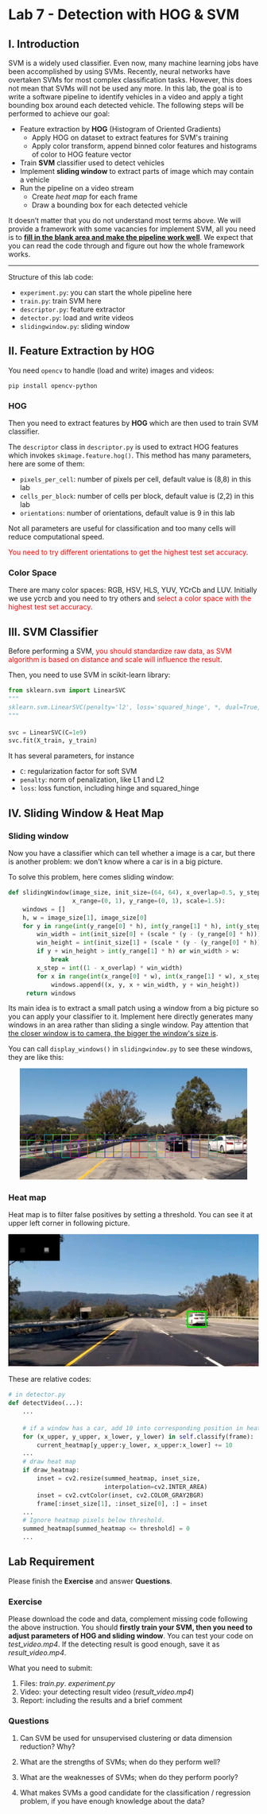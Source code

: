 # Lab 7 - Detection with HOG & SVM

## I. Introduction

SVM is a widely used classifier. Even now, many machine learning jobs have been accomplished by using SVMs. Recently, neural networks have overtaken SVMs for most complex classification tasks. However, this does not mean that SVMs will not be used any more. In this lab, the goal is to write a software pipeline to identify vehicles in a video and apply a tight bounding box around each detected vehicle. The following steps will be performed to achieve our goal:

- Feature extraction by **HOG** (Histogram of Oriented Gradients)
  - Apply HOG on dataset to extract features for SVM's training
  - Apply color transform, append binned color features and histograms of color to HOG feature vector
- Train **SVM** classifier used to detect vehicles
- Implement **sliding window** to extract parts of image which may contain a vehicle
- Run the pipeline on a video stream
  - Create *heat map* for each frame
  - Draw a bounding box for each detected vehicle

It doesn’t matter that you do not understand most terms above. We will provide a framework with some vacancies for implement SVM, all you need is to <u>**fill in the blank area and make the pipeline work well**</u>. We expect that you can read the code through and figure out how the whole framework works.

---

Structure of this lab code:

- `experiment.py`: you can start the whole pipeline here
- `train.py`: train SVM here
- `descriptor.py`: feature extractor
- `detector.py`: load and write videos
- `slidingwindow.py`: sliding window

## II. Feature Extraction by HOG

You need `opencv` to handle (load and write) images and videos:

```shell
pip install opencv-python
```

### HOG

Then you need to extract features by **HOG** which are then used to train SVM classifier. 

The `descriptor` class in `descriptor.py` is used to extract HOG features which invokes `skimage.feature.hog()`. This method has many parameters, here are some of them:

- `pixels_per_cell`: number of pixels per cell, default value is (8,8) in this lab
- `cells_per_block`: number of cells per block, default value is (2,2) in this  lab
- `orientations`: number of orientations, default value is 9 in this lab

Not all parameters are useful for classification and too many cells will reduce computational speed. 

<font color=red>You need to try different orientations to get the highest test set accuracy</font>.

### Color Space

There are many color spaces: RGB, HSV, HLS, YUV, YCrCb and LUV. Initially we use ycrcb and you need to try others and <font color=red>select a color space with the highest test set accuracy</font>. 



## III. SVM Classifier

Before performing a SVM, <font color=red> you should standardize raw data, as SVM algorithm is based on distance and scale will influence the result</font>.

Then, you need to use SVM in scikit-learn library:

```python
from sklearn.svm import LinearSVC
"""
sklearn.svm.LinearSVC(penalty='l2', loss='squared_hinge', *, dual=True, tol=0.0001, C=1.0,multi_class='ovr', fit_intercept=True, intercept_scaling=1, class_weight=None, verbose=0, random_state=None, max_iter=1000)
"""

svc = LinearSVC(C=1e9)
svc.fit(X_train, y_train)

```

 It has several parameters, for instance

- `C`: regularization factor for soft SVM
- `penalty`: norm of penalization, like L1 and L2
- `loss`: loss function, including hinge and squared_hinge

## IV. Sliding Window & Heat Map

### Sliding window

Now you have a classifier which can tell whether a image is a car, but there is another problem: we don't know where a car is in a big picture. 

To solve this problem, here comes sliding window:

```python
def slidingWindow(image_size, init_size=(64, 64), x_overlap=0.5, y_step=0.05,
                  x_range=(0, 1), y_range=(0, 1), scale=1.5):
	windows = []
	h, w = image_size[1], image_size[0]
    for y in range(int(y_range[0] * h), int(y_range[1] * h), int(y_step * h)):
        win_width = int(init_size[0] + (scale * (y - (y_range[0] * h))))
        win_height = int(init_size[1] + (scale * (y - (y_range[0] * h))))
        if y + win_height > int(y_range[1] * h) or win_width > w:
            break
        x_step = int((1 - x_overlap) * win_width)
        for x in range(int(x_range[0] * w), int(x_range[1] * w), x_step):
            windows.append((x, y, x + win_width, y + win_height))
     return windows
```

Its main idea is to extract a small patch using a window from a big picture so you can apply your classifier to it. Implement here directly generates many windows in an area rather than sliding a single window. Pay attention that <u>the closer window is to camera, the bigger the window's size is</u>.

You can call `display_windows()` in `slidingwindow.py` to see these windows, they are like this:

<center><img src="Lab7.assets/image-20220808211110107.png" alt="image-20220808211110107" style="zoom:67%;" /> </center>



### Heat map

Heat map is to filter false positives by setting a threshold. You can see it at upper left corner in following picture.

<img src="Lab7.assets/image-20220808212120028.png" alt="image-20220808212120028" style="zoom:50%;" />

These are relative codes:

```python
# in detector.py
def detectVideo(...):
    ...
    
   	# if a window has a car, add 10 into corresponding position in heat map
    for (x_upper, y_upper, x_lower, y_lower) in self.classify(frame):
        current_heatmap[y_upper:y_lower, x_upper:x_lower] += 10
    ...
    # draw heat map
    if draw_heatmap:
        inset = cv2.resize(summed_heatmap, inset_size,
                           interpolation=cv2.INTER_AREA)
        inset = cv2.cvtColor(inset, cv2.COLOR_GRAY2BGR)
        frame[:inset_size[1], :inset_size[0], :] = inset
    ...
    # Ignore heatmap pixels below threshold.
    summed_heatmap[summed_heatmap <= threshold] = 0
    ...
```



## Lab Requirement

Please finish the **Exercise** and answer **Questions**.

### Exercise

Please download the code and data, complement missing code following the above instruction. You should **firstly train your SVM, then you need to adjust parameters of HOG and sliding window**. You can test your code on *test_video.mp4*. If the detecting result is good enough, save it as *result_video.mp4*.

What you need to submit:

1. Files: *train.py*. *experiment.py*
2. Video: your detecting result video (*result_video.mp4*)
3. Report: including the results and a brief comment

### Questions

1. Can SVM be used for unsupervised clustering or data dimension reduction? Why?
2. What are the strengths of SVMs; when do they perform well?

2. What are the weaknesses of SVMs; when do they perform poorly?
3. What makes SVMs a good candidate for the classification / regression problem, if you have enough knowledge about the data?